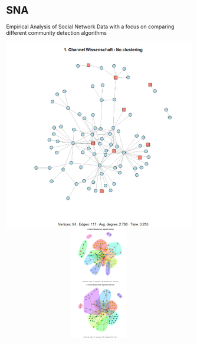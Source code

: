 # SNA
Empirical Analysis of Social Network Data with a focus on comparing different community detection algorithms

<div class="row">
  <div class="column">
   <img src="Community-Detection_smal_dataset_files/figure-gfm/unnamed-chunk-10-1.png" style="display: block; margin: auto;"/>
  </div>
    <div class="column">
   <img src="Community-Detection_smal_dataset_files/figure-gfm/unnamed-chunk-10-2.png" style="display: block; margin: auto;width:30%;" />
  </div>
    <div class="column">
   <img src="Community-Detection_smal_dataset_files/figure-gfm/unnamed-chunk-10-3.png" style="display: block; margin: auto; width:30%;" />
  </div>

 </div>
